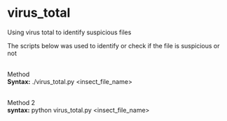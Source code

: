 # virus_total
Using virus total to identify suspicious files

The scripts below was used to identify or check if the file is suspicious or not

<br>Method<br>
**Syntax:** ./virus_total.py <insect_file_name>

<br>Method 2<br>
**syntax:** python virus_total.py <insect_file_name>
